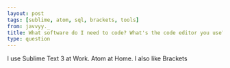 ```yaml
---
layout: post
tags: [sublime, atom, sql, brackets, tools]
from: javvyy._
title: What software do I need to code? What's the code editor you use?
type: question
---
```

I use Sublime Text 3 at Work. Atom at Home. I also like Brackets
